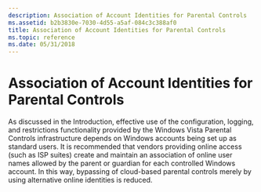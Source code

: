 ```yaml
---
description: Association of Account Identities for Parental Controls
ms.assetid: b2b3830e-7030-4d55-a5af-084c3c388af0
title: Association of Account Identities for Parental Controls
ms.topic: reference
ms.date: 05/31/2018
---
```


# Association of Account Identities for Parental Controls

As discussed in the Introduction, effective use of the configuration, logging, and restrictions functionality provided by the Windows Vista Parental Controls infrastructure depends on Windows accounts being set up as standard users. It is recommended that vendors providing online access (such as ISP suites) create and maintain an association of online user names allowed by the parent or guardian for each controlled Windows account. In this way, bypassing of cloud-based parental controls merely by using alternative online identities is reduced.

 

 



